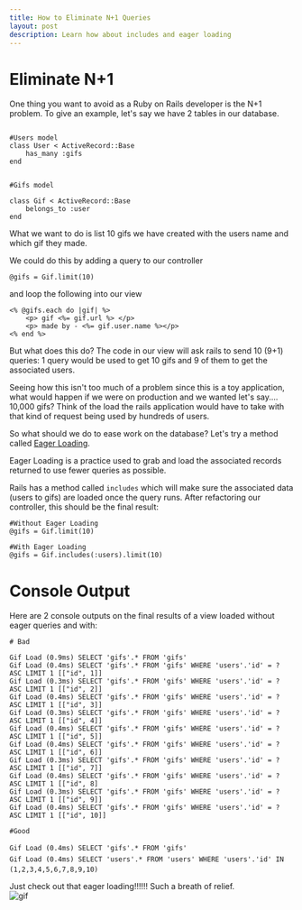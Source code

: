 ```yaml
---
title: How to Eliminate N+1 Queries
layout: post
description: Learn how about includes and eager loading
---
```


# Eliminate N+1

One thing you want to avoid as a Ruby on Rails developer is the N+1 problem. To give an example, let's say we have 2 tables in our database.

```

#Users model
class User < ActiveRecord::Base
	has_many :gifs
end


#Gifs model

class Gif < ActiveRecord::Base
	belongs_to :user
end

```

What we want to do is list 10 gifs we have created with the users name and which gif they made.

We could do this by adding a query to our controller

```
@gifs = Gif.limit(10)

```
and loop the following into our view

```
<% @gifs.each do |gif| %>
	<p> gif <%= gif.url %> </p>
	<p> made by - <%= gif.user.name %></p>
<% end %>

```

But what does this do?  The code in our view will ask rails to send 10 (9+1) queries: 1 query would be used to get 10 gifs and 9 of them to get the associated users.

Seeing how this isn't too much of a problem since this is a toy application, what would happen if we were on production and we wanted let's say.... 10,000 gifs? Think of the load the rails application would have to take with that kind of request being used by hundreds of users.

So what should we do to ease work on the database? Let's try a method called <a href="https://guides.rubyonrails.org/active_record_querying.html#eager-loading-associations"> Eager Loading</a>.


Eager Loading is a practice used to grab and load the associated records returned to use fewer queries as possible.

Rails has a method called ```includes``` which will make sure the associated data (users to gifs) are loaded once the query runs. After refactoring our controller, this should be the final result:

```
#Without Eager Loading
@gifs = Gif.limit(10)

#With Eager Loading
@gifs = Gif.includes(:users).limit(10)
```


# Console Output

Here are 2 console outputs on the final results of a view loaded  without eager queries and with:

```
# Bad

Gif Load (0.9ms) SELECT 'gifs'.* FROM 'gifs'
Gif Load (0.4ms) SELECT 'gifs'.* FROM 'gifs' WHERE 'users'.'id' = ?  ASC LIMIT 1 [["id", 1]]
Gif Load (0.3ms) SELECT 'gifs'.* FROM 'gifs' WHERE 'users'.'id' = ?  ASC LIMIT 1 [["id", 2]]
Gif Load (0.4ms) SELECT 'gifs'.* FROM 'gifs' WHERE 'users'.'id' = ? ASC LIMIT 1 [["id", 3]]
Gif Load (0.3ms) SELECT 'gifs'.* FROM 'gifs' WHERE 'users'.'id' = ?  ASC LIMIT 1 [["id", 4]]    
Gif Load (0.4ms) SELECT 'gifs'.* FROM 'gifs' WHERE 'users'.'id' = ?  ASC LIMIT 1 [["id", 5]]
Gif Load (0.4ms) SELECT 'gifs'.* FROM 'gifs' WHERE 'users'.'id' = ?  ASC LIMIT 1 [["id", 6]]
Gif Load (0.3ms) SELECT 'gifs'.* FROM 'gifs' WHERE 'users'.'id' = ?  ASC LIMIT 1 [["id", 7]]
Gif Load (0.4ms) SELECT 'gifs'.* FROM 'gifs' WHERE 'users'.'id' = ? ASC LIMIT 1 [["id", 8]
Gif Load (0.3ms) SELECT 'gifs'.* FROM 'gifs' WHERE 'users'.'id' = ?  ASC LIMIT 1 [["id", 9]]    
Gif Load (0.4ms) SELECT 'gifs'.* FROM 'gifs' WHERE 'users'.'id' = ?  ASC LIMIT 1 [["id", 10]]
```


```
#Good

Gif Load (0.4ms) SELECT 'gifs'.* FROM 'gifs'
Gif Load (0.4ms) SELECT 'users'.* FROM 'users' WHERE 'users'.'id' IN (1,2,3,4,5,6,7,8,9,10)

```


Just check out that eager loading!!!!!! Such a breath of relief. <br>
<img src="https://media.giphy.com/media/1ofR3QioNy264/giphy.gif" alt="gif">